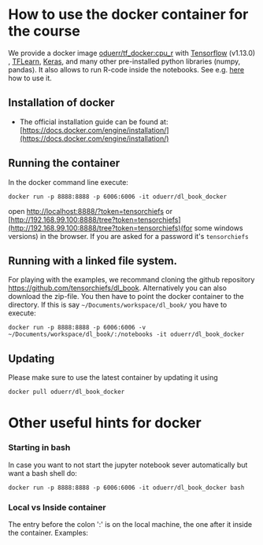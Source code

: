 # How to use the docker container for the course


We provide a docker image [oduerr/tf_docker:cpu_r](https://github.com/oduerr/dl_book_docker) with [Tensorflow](http://www.tensorflow.org) (v1.13.0) , [TFLearn](http://tflearn.org/), [Keras](https://keras.io/), and many other pre-installed python libraries (numpy, pandas). It also allows to run R-code inside the notebooks. See e.g. [here](https://github.com/oduerr/tf_docker/blob/cpu_r/notebooks/UseR.ipynb) how to use it.

## Installation of docker

* The official installation guide can be found at: [https://docs.docker.com/engine/installation/](https://docs.docker.com/engine/installation/)



## Running the container
In the docker command line execute:
```{bash}
docker run -p 8888:8888 -p 6006:6006 -it oduerr/dl_book_docker
```
open [http://localhost:8888/?token=tensorchiefs](http://localhost:8888/?token=tensorchiefs) or [http://192.168.99.100:8888/tree?token=tensorchiefs](http://192.168.99.100:8888/tree?token=tensorchiefs)(for some windows versions) in the browser. If you are asked for a password it's `tensorchiefs`

## Running with a linked file system.
For playing with the examples, we recommand cloning the github repository https://github.com/tensorchiefs/dl_book. Alternatively you can also download the zip-file. You then have to point the docker container to the directory. If this is say `~/Documents/workspace/dl_book/` you have to execute:

```
docker run -p 8888:8888 -p 6006:6006 -v ~/Documents/workspace/dl_book/:/notebooks -it oduerr/dl_book_docker
```

## Updating
Please make sure to use the latest container by updating it using 

```
docker pull oduerr/dl_book_docker
```

# Other useful hints for docker

### Starting in bash
In case you want to not start the jupyter notebook sever automatically but want a bash shell do:

```
docker run -p 8888:8888 -p 6006:6006 -it oduerr/dl_book_docker bash
```

### Local vs Inside container
The entry before the colon ':' is on the local machine, the one after it inside the container. Examples:

```








